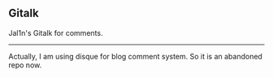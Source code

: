## Gitalk

Jal1n's Gitalk for comments.

---

Actually, I am using disque for blog comment system.
So it is an abandoned repo now.
